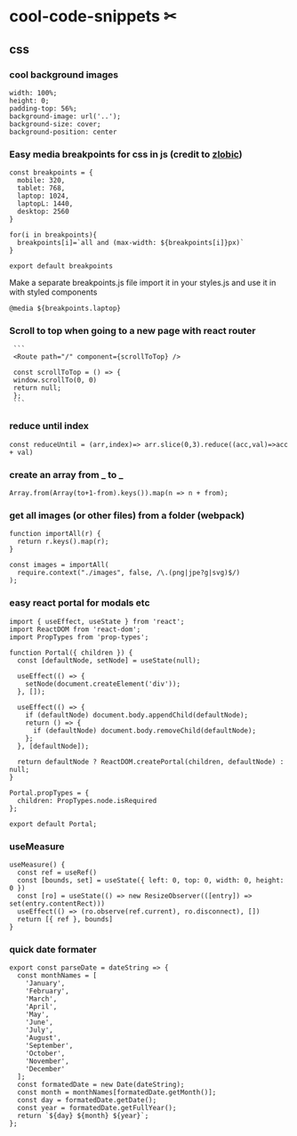 # cool-code-snippets ✂

## css

### cool background images
```
width: 100%;
height: 0;
padding-top: 56%;
background-image: url('..');
background-size: cover;
background-position: center
```

### Easy media breakpoints for css in js (credit to [zlobic](https://github.com/zlobic))
```
const breakpoints = {
  mobile: 320,
  tablet: 768,
  laptop: 1024,
  laptopL: 1440,
  desktop: 2560
}

for(i in breakpoints){
  breakpoints[i]=`all and (max-width: ${breakpoints[i]}px)`
}

export default breakpoints
```
Make a separate breakpoints.js file import it in your styles.js and use it in with styled components
```
@media ${breakpoints.laptop}
```
### Scroll to top when going to a new page with react router
     ```
     <Route path="/" component={scrollToTop} />
     
     const scrollToTop = () => {
     window.scrollTo(0, 0)
     return null;
     };
     ```
### reduce until index
```
const reduceUntil = (arr,index)=> arr.slice(0,3).reduce((acc,val)=>acc + val)
```

### create an array from _ to _
```
Array.from(Array(to+1-from).keys()).map(n => n + from);
```

### get all images (or other files) from a folder (webpack)
```
function importAll(r) {
  return r.keys().map(r);
}

const images = importAll(
  require.context("./images", false, /\.(png|jpe?g|svg)$/)
);
```

### easy react portal for modals etc

```
import { useEffect, useState } from 'react';
import ReactDOM from 'react-dom';
import PropTypes from 'prop-types';

function Portal({ children }) {
  const [defaultNode, setNode] = useState(null);

  useEffect(() => {
    setNode(document.createElement('div'));
  }, []);

  useEffect(() => {
    if (defaultNode) document.body.appendChild(defaultNode);
    return () => {
      if (defaultNode) document.body.removeChild(defaultNode);
    };
  }, [defaultNode]);

  return defaultNode ? ReactDOM.createPortal(children, defaultNode) : null;
}

Portal.propTypes = {
  children: PropTypes.node.isRequired
};

export default Portal;
```

### useMeasure

```
useMeasure() {
  const ref = useRef()
  const [bounds, set] = useState({ left: 0, top: 0, width: 0, height: 0 })
  const [ro] = useState(() => new ResizeObserver(([entry]) => set(entry.contentRect)))
  useEffect(() => (ro.observe(ref.current), ro.disconnect), [])
  return [{ ref }, bounds]
}
```

### quick date formater

```
export const parseDate = dateString => {
  const monthNames = [
    'January',
    'February',
    'March',
    'April',
    'May',
    'June',
    'July',
    'August',
    'September',
    'October',
    'November',
    'December'
  ];
  const formatedDate = new Date(dateString);
  const month = monthNames[formatedDate.getMonth()];
  const day = formatedDate.getDate();
  const year = formatedDate.getFullYear();
  return `${day} ${month} ${year}`;
};
```
